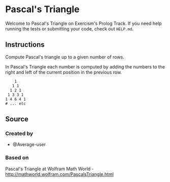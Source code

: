 # Pascal's Triangle

Welcome to Pascal's Triangle on Exercism's Prolog Track.
If you need help running the tests or submitting your code, check out `HELP.md`.

## Instructions

Compute Pascal's triangle up to a given number of rows.

In Pascal's Triangle each number is computed by adding the numbers to the right and left of the current position in the previous row.

```text
    1
   1 1
  1 2 1
 1 3 3 1
1 4 6 4 1
# ... etc
```

## Source

### Created by

- @Average-user

### Based on

Pascal's Triangle at Wolfram Math World - http://mathworld.wolfram.com/PascalsTriangle.html